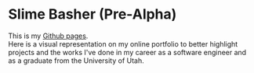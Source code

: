 # Slime Basher (Pre-Alpha)
This is my [Github pages](https://docs.github.com/en/pages/getting-started-with-github-pages/about-github-pages).  
Here is a visual representation on my online portfolio to better highlight projects and the works I've done in my career as a software engineer and as a graduate from the University of Utah.

